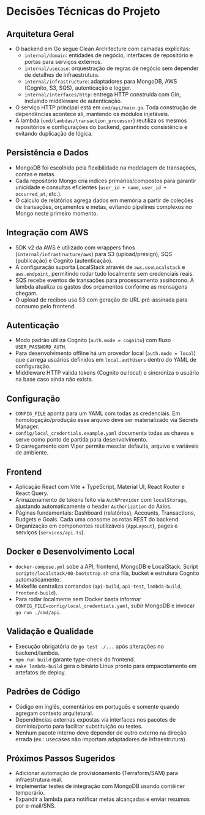 # Decisões Técnicas do Projeto

## Arquitetura Geral

- O backend em Go segue Clean Architecture com camadas explícitas:
  - `internal/domain`: entidades de negócio, interfaces de repositório e portas para serviços externos.
  - `internal/usecase`: orquestração de regras de negócio sem depender de detalhes de infraestrutura.
  - `internal/infrastructure`: adaptadores para MongoDB, AWS (Cognito, S3, SQS), autenticação e logger.
  - `internal/interfaces/http`: entrega HTTP construída com Gin, incluindo middleware de autenticação.
- O serviço HTTP principal está em `cmd/api/main.go`. Toda construção de dependências acontece ali, mantendo os módulos injetáveis.
- A lambda (`cmd/lambdas/transaction_processor`) reutiliza os mesmos repositórios e configurações do backend, garantindo consistência e evitando duplicação de lógica.

## Persistência e Dados

- MongoDB foi escolhido pela flexibilidade na modelagem de transações, contas e metas.
- Cada repositório Mongo cria índices primários/compostos para garantir unicidade e consultas eficientes (`user_id + name`, `user_id + occurred_at`, etc.).
- O cálculo de relatórios agrega dados em memória a partir de coleções de transações, orçamentos e metas, evitando pipelines complexos no Mongo neste primeiro momento.

## Integração com AWS

- SDK v2 da AWS é utilizado com wrappers finos (`internal/infrastructure/aws`) para S3 (upload/presign), SQS (publicação) e Cognito (autenticação).
- A configuração suporta LocalStack através de `aws.useLocalstack` e `aws.endpoint`, permitindo rodar tudo localmente sem credenciais reais.
- SQS recebe eventos de transações para processamento assíncrono. A lambda atualiza os gastos dos orçamentos conforme as mensagens chegam.
- O upload de recibos usa S3 com geração de URL pré-assinada para consumo pelo frontend.

## Autenticação

- Modo padrão utiliza Cognito (`auth.mode = cognito`) com fluxo `USER_PASSWORD_AUTH`.
- Para desenvolvimento offline há um provedor local (`auth.mode = local`) que carrega usuários definidos em `local.authUsers` dentro do YAML de configuração.
- Middleware HTTP valida tokens (Cognito ou local) e sincroniza o usuário na base caso ainda não exista.

## Configuração

- `CONFIG_FILE` aponta para um YAML com todas as credenciais. Em homologação/produção esse arquivo deve ser materializado via Secrets Manager.
- `config/local_credentials.example.yaml` documenta todas as chaves e serve como ponto de partida para desenvolvimento.
- O carregamento com Viper permite mesclar defaults, arquivo e variáveis de ambiente.

## Frontend

- Aplicação React com Vite + TypeScript, Material UI, React Router e React Query.
- Armazenamento de tokens feito via `AuthProvider` com `localStorage`, ajustando automaticamente o header `Authorization` do Axios.
- Páginas fundamentais: Dashboard (relatórios), Accounts, Transactions, Budgets e Goals. Cada uma consome as rotas REST do backend.
- Organização em componentes reutilizáveis (`AppLayout`), pages e serviços (`services/api.ts`).

## Docker e Desenvolvimento Local

- `docker-compose.yml` sobe a API, frontend, MongoDB e LocalStack. Script `scripts/localstack/00-bootstrap.sh` cria fila, bucket e estrutura Cognito automaticamente.
- Makefile centraliza comandos (`api-build`, `api-test`, `lambda-build`, `frontend-build`).
- Para rodar localmente sem Docker basta informar `CONFIG_FILE=config/local_credentials.yaml`, subir MongoDB e invocar `go run ./cmd/api`.

## Validação e Qualidade

- Execução obrigatória de `go test ./...` após alterações no backend/lambda.
- `npm run build` garante type-check do frontend.
- `make lambda-build` gera o binário Linux pronto para empacotamento em artefatos de deploy.

## Padrões de Código

- Código em inglês, comentários em português e somente quando agregam contexto arquitetural.
- Dependências externas expostas via interfaces nos pacotes de domínio/porto para facilitar substituição ou testes.
- Nenhum pacote interno deve depender de outro externo na direção errada (ex.: usecases não importam adaptadores de infraestrutura).

## Próximos Passos Sugeridos

- Adicionar automação de provisionamento (Terraform/SAM) para infraestrutura real.
- Implementar testes de integração com MongoDB usando contêiner temporário.
- Expandir a lambda para notificar metas alcançadas e enviar resumos por e-mail/SNS.
